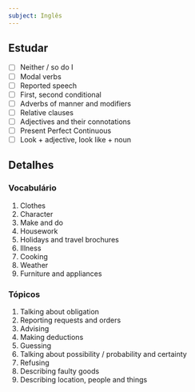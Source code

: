 ```yaml
---
subject: Inglês
---
```


## Estudar
- [ ] Neither / so do I 
- [ ] Modal verbs 
- [ ] Reported speech 
- [ ] First, second conditional 
- [ ] Adverbs of manner and modifiers 
- [ ] Relative clauses 
- [ ] Adjectives and their connotations 
- [ ] Present Perfect Continuous 
- [ ] Look + adjective, look like + noun 

## Detalhes
### Vocabulário
1. Clothes
2. Character
3. Make and do
4. Housework
5. Holidays and travel brochures
6. Illness
7. Cooking
8. Weather
9. Furniture and appliances

### Tópicos
1. Talking about obligation
2. Reporting requests and orders
3. Advising
4. Making deductions
5. Guessing
6. Talking about possibility / probability and certainty
7. Refusing
8. Describing faulty goods
9. Describing location, people and things
